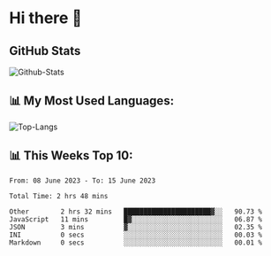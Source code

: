 # Hi there 👋

## GitHub Stats
![Github-Stats](https://github-readme-stats-sigma-five.vercel.app/api?username=ltorson&show_icons=true&theme=radical&count_private=true)

## 📊 My Most Used Languages:
![Top-Langs](https://github-readme-stats-sigma-five.vercel.app/api/top-langs/?username=LTorson&layout=compact&langs_count=10)

## 📊 This Weeks Top 10:
<!--START_SECTION:waka-->

```text
From: 08 June 2023 - To: 15 June 2023

Total Time: 2 hrs 48 mins

Other        2 hrs 32 mins   ██████████████████████▓░░   90.73 %
JavaScript   11 mins         █▓░░░░░░░░░░░░░░░░░░░░░░░   06.87 %
JSON         3 mins          ▓░░░░░░░░░░░░░░░░░░░░░░░░   02.35 %
INI          0 secs          ░░░░░░░░░░░░░░░░░░░░░░░░░   00.03 %
Markdown     0 secs          ░░░░░░░░░░░░░░░░░░░░░░░░░   00.01 %
```

<!--END_SECTION:waka-->
